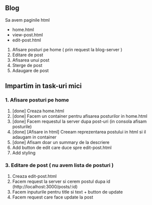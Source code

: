 ## Blog

Sa avem paginile html

- home.html
- view-post.html
- edit-post.html

1. Afisare posturi pe home ( prin request la blog-server )
2. Editare de post
3. Afisarea unui post
4. Sterge de post
5. Adaugare de post

## Impartim in task-uri mici

### 1. Afisare posturi pe home

1. [done] Creaza home.html
2. [done] Facem un container pentru afisarea posturilor in home.html
3. [done] Facem requestul la server dupa post-uri (in consola afisam posturile)
4. [done] [Afisare in html] Creeam reprezentarea postului in html si il adaugam in container
5. [done] Afisam doar un summary de la descriere
6. Add button de edit care duce spre edit-post.html
7. Add styling

### 3. Editare de post ( nu avem lista de posturi )

1. Creaza edit-post.html
2. Facem request la server si cerem postul dupa id (http://localhost:3000/posts/:id)
3. Facem inputurile pentru title si text + button de update
4. Facem request care face update la post
